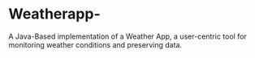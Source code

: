 # Weatherapp-
A Java-Based implementation of a Weather App, a user-centric tool for monitoring weather conditions and preserving data.

